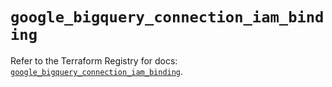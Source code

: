 # `google_bigquery_connection_iam_binding`

Refer to the Terraform Registry for docs: [`google_bigquery_connection_iam_binding`](https://registry.terraform.io/providers/hashicorp/google-beta/6.30.0/docs/resources/google_bigquery_connection_iam_binding).
